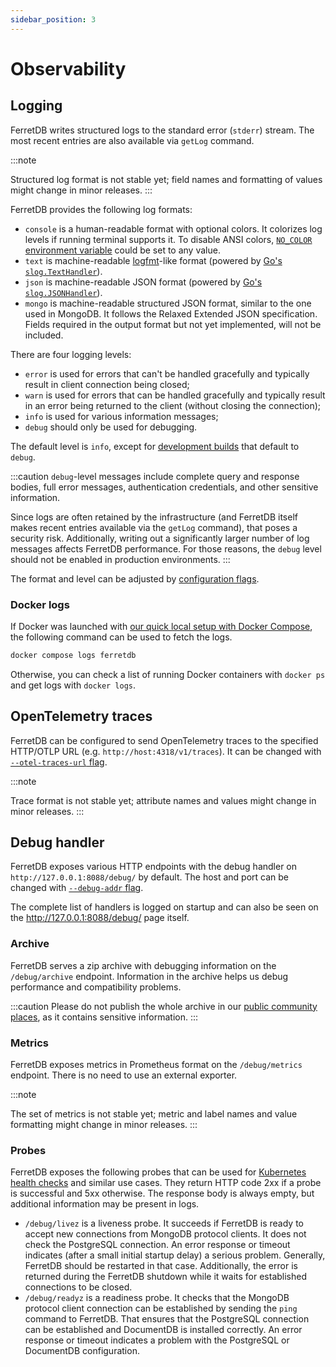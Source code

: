 ```yaml
---
sidebar_position: 3
---
```


# Observability

## Logging

FerretDB writes structured logs to the standard error (`stderr`) stream.
The most recent entries are also available via `getLog` command.

:::note

<!-- https://github.com/FerretDB/FerretDB/issues/3421 -->

Structured log format is not stable yet; field names and formatting of values might change in minor releases.
:::

FerretDB provides the following log formats:

- `console` is a human-readable format with optional colors.
  It colorizes log levels if running terminal supports it.
  To disable ANSI colors, [`NO_COLOR` environment variable](https://no-color.org) could be set to any value.
- `text` is machine-readable [logfmt](https://brandur.org/logfmt)-like format
  (powered by [Go's `slog.TextHandler`](https://pkg.go.dev/log/slog#TextHandler)).
- `json` is machine-readable JSON format
  (powered by [Go's `slog.JSONHandler`](https://pkg.go.dev/log/slog#JSONHandler)).
- `mongo` is machine-readable structured JSON format, similar to the one used in MongoDB.
  It follows the Relaxed Extended JSON specification.
  Fields required in the output format but not yet implemented, will not be included.

There are four logging levels:

<!-- https://github.com/FerretDB/FerretDB/issues/4439 -->

- `error` is used for errors that can't be handled gracefully
  and typically result in client connection being closed;
- `warn` is used for errors that can be handled gracefully
  and typically result in an error being returned to the client (without closing the connection);
- `info` is used for various information messages;
- `debug` should only be used for debugging.

The default level is `info`, except for [development builds](https://pkg.go.dev/github.com/FerretDB/FerretDB/v2/build/version#hdr-Development_builds) that default to `debug`.

:::caution
`debug`-level messages include complete query and response bodies, full error messages, authentication credentials,
and other sensitive information.

Since logs are often retained by the infrastructure
(and FerretDB itself makes recent entries available via the `getLog` command),
that poses a security risk.
Additionally, writing out a significantly larger number of log messages affects FerretDB performance.
For those reasons, the `debug` level should not be enabled in production environments.
:::

The format and level can be adjusted by [configuration flags](flags.md#miscellaneous).

### Docker logs

If Docker was launched with [our quick local setup with Docker Compose](../installation/ferretdb/docker.md#run-production-image),
the following command can be used to fetch the logs.

```sh
docker compose logs ferretdb
```

Otherwise, you can check a list of running Docker containers with `docker ps`
and get logs with `docker logs`.

## OpenTelemetry traces

FerretDB can be configured to send OpenTelemetry traces to the specified HTTP/OTLP URL (e.g. `http://host:4318/v1/traces`).
It can be changed with [`--otel-traces-url` flag](flags.md#miscellaneous).

:::note

<!-- https://github.com/FerretDB/FerretDB/issues/3422 -->

Trace format is not stable yet; attribute names and values might change in minor releases.
:::

## Debug handler

FerretDB exposes various HTTP endpoints with the debug handler on `http://127.0.0.1:8088/debug/` by default.
The host and port can be changed with [`--debug-addr` flag](flags.md#interfaces).

The complete list of handlers is logged on startup
and can also be seen on the http://127.0.0.1:8088/debug/ page itself.

### Archive

FerretDB serves a zip archive with debugging information on the `/debug/archive` endpoint.
Information in the archive helps us debug performance and compatibility problems.

:::caution
Please do not publish the whole archive in our [public community places](/#community),
as it contains sensitive information.
:::

### Metrics

FerretDB exposes metrics in Prometheus format on the `/debug/metrics` endpoint.
There is no need to use an external exporter.

:::note

<!-- https://github.com/FerretDB/FerretDB/issues/3420 -->

The set of metrics is not stable yet; metric and label names and value formatting might change in minor releases.
:::

### Probes

FerretDB exposes the following probes that can be used for
[Kubernetes health checks](https://kubernetes.io/docs/tasks/configure-pod-container/configure-liveness-readiness-startup-probes/)
and similar use cases.
They return HTTP code 2xx if a probe is successful and 5xx otherwise.
The response body is always empty, but additional information may be present in logs.

- `/debug/livez` is a liveness probe.
  It succeeds if FerretDB is ready to accept new connections from MongoDB protocol clients.
  It does not check the PostgreSQL connection.
  An error response or timeout indicates (after a small initial startup delay) a serious problem.
  Generally, FerretDB should be restarted in that case.
  Additionally, the error is returned during the FerretDB shutdown while it waits for established connections to be closed.
- `/debug/readyz` is a readiness probe.
  It checks that the MongoDB protocol client connection can be established by sending the `ping` command to FerretDB.
  That ensures that the PostgreSQL connection can be established and DocumentDB is installed correctly.
  An error response or timeout indicates a problem with the PostgreSQL or DocumentDB configuration.
